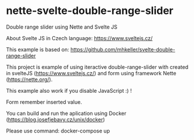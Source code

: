 # nette-svelte-double-range-slider
Double range slider using Nette and Svelte JS

About Svelte JS in Czech language: https://www.sveltejs.cz/


This example is based on:
https://github.com/mhkeller/svelte-double-range-slider

This project is example of using iteractive  double-range-slider with created in svelteJS (https://www.sveltejs.cz/) 
and form using framework Nette (https://nette.org/).

This example also work if you disable JavaScript :) !

Form remember inserted value.


You can build and run the aplication using Docker (https://blog.josefjebavy.cz/unix/docker)

Please use command: docker-compose up

